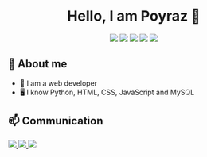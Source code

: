<h1 align="center">Hello, I am Poyraz 👋</h1>

<p align="center">
  <img src="https://img.shields.io/badge/Python-3776AB?style=for-the-badge&logo=python&logoColor=white">
  <img src="https://img.shields.io/badge/HTML-E34F26?style=for-the-badge&logo=html5&logoColor=white">
  <img src="https://img.shields.io/badge/CSS-1572B6?style=for-the-badge&logo=css3&logoColor=white">
  <img src="https://img.shields.io/badge/JavaScript-F7DF1E?style=for-the-badge&logo=javascript&logoColor=black">
  <img src="https://img.shields.io/badge/MySQL-4479A1?style=for-the-badge&logo=mysql&logoColor=white">
</p>

## 📌 About me
- 🎯 I am a web developer
- 🖥️ I know Python, HTML, CSS, JavaScript and MySQL

## 📫 Communication
<p align="left">
  <a href="https://www.instagram.com/18597" target="_blank">
    <img src="https://img.shields.io/badge/Instagram-%23E4405F.svg?style=for-the-badge&logo=instagram&logoColor=white">
  </a>
  <a href="https://discord.com/users/1231689438652792942" target="_blank">
    <img src="https://img.shields.io/badge/Discord-%237289DA.svg?style=for-the-badge&logo=discord&logoColor=white">
  </a>
  <a href="https://api.whatsapp.com/send/?phone=%2B998996136770&text&type=phone_number&app_absent=0" target="_blank">
    <img src="https://img.shields.io/badge/WhatsApp-25D366?style=for-the-badge&logo=whatsapp&logoColor=white">
  </a>
</p>
